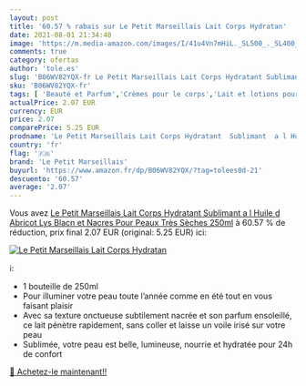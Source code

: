 ```yaml
---
layout: post
title: '60.57 % rabais sur Le Petit Marseillais Lait Corps Hydratan'
date: 2021-08-01 21:34:48
image: 'https://m.media-amazon.com/images/I/41u4Vn7mHiL._SL500_._SL400_.jpg'
comments: true
category: ofertas
author: 'tole.es'
slug: 'B06WV82YQX-fr Le Petit Marseillais Lait Corps Hydratant Sublimant a l...'
sku: 'B06WV82YQX-fr'
tags: [ 'Beauté et Parfum','Crèmes pour le corps','Lait et lotions pour le corps','Soins hydratants pour le corps','Soins pour la peau','Soins pour le corps','le petit marseillais', ]
actualPrice: 2.07 EUR
currency: EUR
price: 2.07
comparePrice: 5.25 EUR
prodname: 'Le Petit Marseillais Lait Corps Hydratant  Sublimant  a l Huile d Abricot  Lys Blacn et Nacres  Pour Peaux Très Sèches  250ml'
country: 'fr'
flag: '🇫🇷'
brand: 'Le Petit Marseillais'
buyurl: 'https://www.amazon.fr/dp/B06WV82YQX/?tag=tolees0d-21'
descuento: '60.57'
average: '2.07'
---
```


Vous avez [Le Petit Marseillais Lait Corps Hydratant  Sublimant  a l Huile d Abricot  Lys Blacn et Nacres  Pour Peaux Très Sèches  250ml](https://www.amazon.fr/dp/B06WV82YQX/?tag=tolees0d-21)  à  60.57 % de réduction, prix final  2.07 EUR (original: 5.25 EUR) ici:

[![Le Petit Marseillais Lait Corps Hydratan](https://m.media-amazon.com/images/I/41u4Vn7mHiL._SL500_._SL400_.jpg)](https://www.amazon.fr/dp/B06WV82YQX/?tag=tolees0d-21)

ℹ️:

- 1 bouteille de 250ml
- Pour illuminer votre peau toute l’année comme en été tout en vous faisant plaisir
- Avec sa texture onctueuse subtilement nacrée et son parfum ensoleillé, ce lait pénètre rapidement, sans coller et laisse un voile irisé sur votre peau
- Sublimée, votre peau est belle, lumineuse, nourrie et hydratée pour 24h de confort

[🛒 Achetez-le maintenant!!](https://www.amazon.fr/dp/B06WV82YQX/?tag=tolees0d-21)
